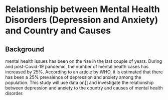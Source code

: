 # Relationship between Mental Health Disorders (Depression and Anxiety) and Country and Causes

## Background 
mental health issues has been on the rise in the last couple of years. During and post-Covid-19 pandemic, the number of mental health cases has increased by 25%. According to an article by WHO, it is estimated that there has been a 25% prevalence of depression and anxiety among the population. This study will use data on[] and investigate the relationship between depression and anxiety to the country and causes of mental health disorder. 